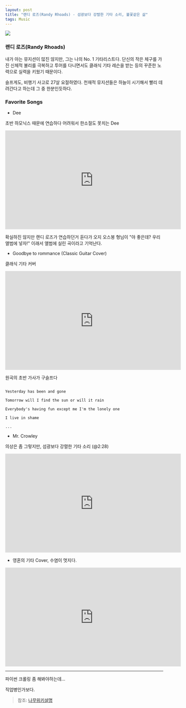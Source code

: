 ```yaml
---
layout: post
title: "랜디 로즈(Randy Rhoads) - 섬광보다 강렬한 기타 소리, 불꽃같은 삶"
tags: Music
---
```


![](https://cdn.pixabay.com/photo/2016/03/09/09/32/guitar-1245856_1280.jpg)


### 랜디 로즈(Randy Rhoads)

내가 아는 뮤지션이 많진 않지만, 그는 나의 No. 1 기타리스트다. 
단신의 작은 체구를 가진 신체적 불리를 극복하고 투어를 다니면서도 클래식 기타 레슨을 받는 등의 꾸준한 노력으로 실력을 키웠기 때문이다.

슬프게도, 비행기 사고로 27살 요절하였다. 천재적 뮤지션들은 하늘이 시기해서 빨리 데려간다고 하는데 그 중 한분인듯하다.


### Favorite Songs

- Dee

초반 하모닉스 때문에 연습하다 어려워서 한소절도 못치는 Dee

<iframe width="560" height="315" src="https://www.youtube.com/embed/216_wkEgPg4" frameborder="0" allowfullscreen></iframe>

확실하진 않지만 랜디 로즈가 연습하던거 듣다가 오지 오스봉 형님이 "야 좋은데? 우리 앨범에 넣자!" 이래서 앨범에 실린 곡이라고 기억난다.

- Goodbye to rommance (Classic Guitar Cover)

클래식 기타 커버

<iframe width="560" height="315" src="https://www.youtube.com/embed/z0G-ZWfovKk" frameborder="0" allowfullscreen></iframe>

원곡의 초반 가사가 구슬프다

~~~

Yesterday has been and gone

Tomorrow will I find the sun or will it rain

Everybody's having fun except me I'm the lonely one

I live in shame

...

~~~

- Mr. Crowley

의상은 좀 그렇지만, 섬광보다 강렬한 기타 소리 (@2:28)

<iframe width="560" height="315" src="https://www.youtube.com/embed/G3LvhdFEOqs" frameborder="0" allowfullscreen></iframe>


- 영혼의 기타 Cover, 수염이 멋지다.

<iframe width="560" height="315" src="https://www.youtube.com/embed/C8BWuZi82WE" frameborder="0" allowfullscreen></iframe>

---

파이썬 크롤링 좀 해봐야하는데...

직업병인가보다.


> 참조: [나무위키설명](https://namu.wiki/w/%EB%9E%9C%EB%94%94%20%EB%A1%9C%EC%A6%88)


